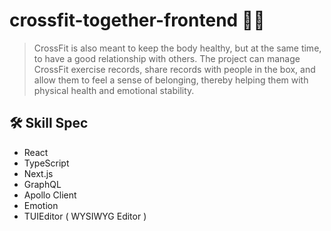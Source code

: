 # crossfit-together-frontend  :weight_lifting_man:
> CrossFit is also meant to keep the body healthy, but at the same time, to have a good relationship with others. The project can manage CrossFit exercise records, share records with people in the box, and allow them to feel a sense of belonging, thereby helping them with physical health and emotional stability.

## :hammer_and_wrench: Skill Spec
+ React
+ TypeScript
+ Next.js
+ GraphQL
+ Apollo Client
+ Emotion
+ TUIEditor ( WYSIWYG Editor )
